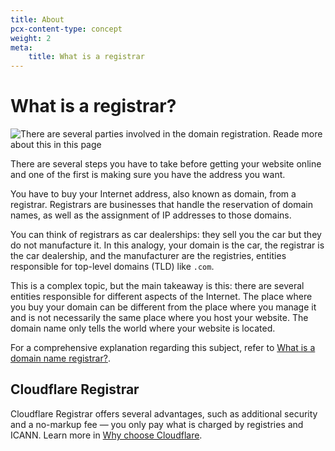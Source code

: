 ```yaml
---
title: About
pcx-content-type: concept
weight: 2
meta:
    title: What is a registrar
---
```


# What is a registrar?

![There are several parties involved in the domain registration. Reade more about this in this page](/registrar/static/domain-registry-process.png)

There are several steps you have to take before getting your website online and one of the first is making sure you have the address you want. 

You have to buy your Internet address, also known as domain, from a registrar. Registrars are businesses that handle the reservation of domain names, as well as the assignment of IP addresses to those domains.

You can think of registrars as car dealerships: they sell you the car but they do not manufacture it. In this analogy, your domain is the car, the registrar is the car dealership, and the manufacturer are the registries, entities responsible for top-level domains (TLD) like `.com`.

This is a complex topic, but the main takeaway is this: there are several entities responsible for different aspects of the Internet. The place where you buy your domain can be different from the place where you manage it and is not necessarily the same place where you host your website. The domain name only tells the world where your website is located.

For a comprehensive explanation regarding this subject, refer to [What is a domain name registrar?](https://www.cloudflare.com/learning/dns/glossary/what-is-a-domain-name-registrar/).

## Cloudflare Registrar

Cloudflare Registrar offers several advantages, such as additional security and a no-markup fee — you only pay what is charged by registries and ICANN. Learn more in [Why choose Cloudflare](/registrar/why-choose-cloudflare/).